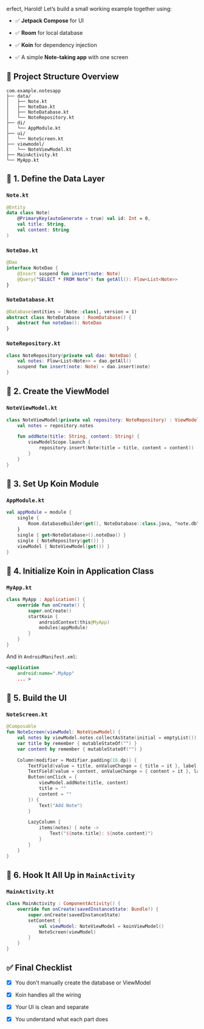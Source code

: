 

erfect, Harold! Let’s build a small working example together using:

- ✅ **Jetpack Compose** for UI
    
- ✅ **Room** for local database
    
- ✅ **Koin** for dependency injection
    
- ✅ A simple **Note-taking app** with one screen
    

## 🧱 Project Structure Overview

```
com.example.notesapp
├── data/
│   ├── Note.kt
│   ├── NoteDao.kt
│   ├── NoteDatabase.kt
│   └── NoteRepository.kt
├── di/
│   └── AppModule.kt
├── ui/
│   └── NoteScreen.kt
├── viewmodel/
│   └── NoteViewModel.kt
├── MainActivity.kt
└── MyApp.kt
```

## 🧾 1. Define the Data Layer

### `Note.kt`



```kotlin
@Entity
data class Note(
    @PrimaryKey(autoGenerate = true) val id: Int = 0,
    val title: String,
    val content: String
)
```

### `NoteDao.kt`



```kotlin
@Dao
interface NoteDao {
    @Insert suspend fun insert(note: Note)
    @Query("SELECT * FROM Note") fun getAll(): Flow<List<Note>>
}
```

### `NoteDatabase.kt`



```kotlin
@Database(entities = [Note::class], version = 1)
abstract class NoteDatabase : RoomDatabase() {
    abstract fun noteDao(): NoteDao
}
```

### `NoteRepository.kt`



```kotlin
class NoteRepository(private val dao: NoteDao) {
    val notes: Flow<List<Note>> = dao.getAll()
    suspend fun insert(note: Note) = dao.insert(note)
}
```

## 🧠 2. Create the ViewModel

### `NoteViewModel.kt`



```kotlin
class NoteViewModel(private val repository: NoteRepository) : ViewModel() {
    val notes = repository.notes

    fun addNote(title: String, content: String) {
        viewModelScope.launch {
            repository.insert(Note(title = title, content = content))
        }
    }
}
```

## 🧩 3. Set Up Koin Module

### `AppModule.kt`



```kotlin
val appModule = module {
    single {
        Room.databaseBuilder(get(), NoteDatabase::class.java, "note.db").build()
    }
    single { get<NoteDatabase>().noteDao() }
    single { NoteRepository(get()) }
    viewModel { NoteViewModel(get()) }
}
```

## 🚀 4. Initialize Koin in Application Class

### `MyApp.kt`



```kotlin
class MyApp : Application() {
    override fun onCreate() {
        super.onCreate()
        startKoin {
            androidContext(this@MyApp)
            modules(appModule)
        }
    }
}
```

And in `AndroidManifest.xml`:



```xml
<application
    android:name=".MyApp"
    ... >
```

## 🎨 5. Build the UI

### `NoteScreen.kt`



```kotlin
@Composable
fun NoteScreen(viewModel: NoteViewModel) {
    val notes by viewModel.notes.collectAsState(initial = emptyList())
    var title by remember { mutableStateOf("") }
    var content by remember { mutableStateOf("") }

    Column(modifier = Modifier.padding(16.dp)) {
        TextField(value = title, onValueChange = { title = it }, label = { Text("Title") })
        TextField(value = content, onValueChange = { content = it }, label = { Text("Content") })
        Button(onClick = {
            viewModel.addNote(title, content)
            title = ""
            content = ""
        }) {
            Text("Add Note")
        }

        LazyColumn {
            items(notes) { note ->
                Text("${note.title}: ${note.content}")
            }
        }
    }
}
```

## 🏁 6. Hook It All Up in `MainActivity`

### `MainActivity.kt`



```kotlin
class MainActivity : ComponentActivity() {
    override fun onCreate(savedInstanceState: Bundle?) {
        super.onCreate(savedInstanceState)
        setContent {
            val viewModel: NoteViewModel = koinViewModel()
            NoteScreen(viewModel)
        }
    }
}
```

## ✅ Final Checklist

- [x] You don’t manually create the database or ViewModel
    
- [x] Koin handles all the wiring
    
- [x] Your UI is clean and separate
    
- [x] You understand what each part does